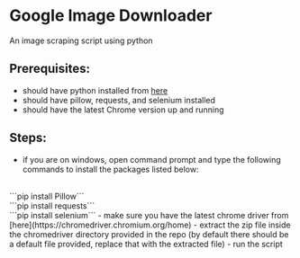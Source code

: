 # Google Image Downloader
An image scraping script using python
## Prerequisites:
- should have python installed from [here](https://www.python.org/downloads/)
- should have pillow, requests, and selenium installed
- should have the latest Chrome version up and running
## Steps:
- if you are on windows, open command prompt and type the following commands to install the packages listed below:
<br>
```pip install Pillow```
<br>
```pip install requests```
<br>
```pip install selenium```
- make sure you have the latest chrome driver from [here](https://chromedriver.chromium.org/home)
- extract the zip file inside the chromedriver directory provided in the repo (by default there should be a default file provided, replace that with the extracted file)
- run the script
